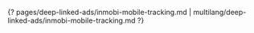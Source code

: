 {? pages/deep-linked-ads/inmobi-mobile-tracking.md | multilang/deep-linked-ads/inmobi-mobile-tracking.md ?}
